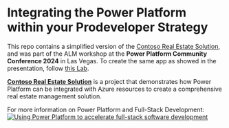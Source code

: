 # Integrating the Power Platform within your Prodeveloper Strategy

This repo contains a simplified version of the [Contoso Real Estate Solution](https://aka.ms/pp/contoso-real-estate), and was part of the ALM workshop at the **Power Platform Community Conference 2024** in Las Vegas.
To create the same app as showed in the presentation, follow [this Lab](../Lab%202.1%20Code-first%20Development.pdf).

**[Contoso Real Estate Solution](https://aka.ms/pp/contoso-real-estate)** is a project that demonstrates how Power Platform can be integrated with Azure resources to create a comprehensive real estate management solution.

For more information on Power Platform and Full-Stack Development: 
[![Using Power Platform to accelerate full-stack software development](https://img.youtube.com/vi/NYeQGuCJnzU/0.jpg)](https://www.youtube.com/watch?v=NYeQGuCJnzU)